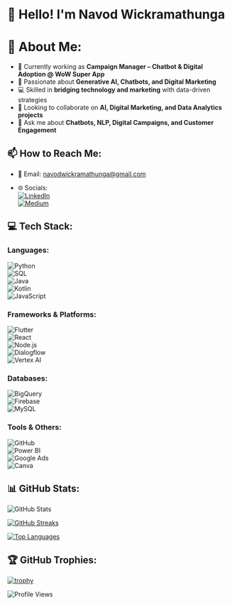 # 👋 Hello! I'm Navod Wickramathunga
 
# 💫 About Me:

- 🔭 Currently working as **Campaign Manager – Chatbot & Digital Adoption @ WoW Super App**
- 🌱 Passionate about **Generative AI, Chatbots, and Digital Marketing**
- 💻 Skilled in **bridging technology and marketing** with data-driven strategies
- 👯 Looking to collaborate on **AI, Digital Marketing, and Data Analytics projects**
- 💬 Ask me about **Chatbots, NLP, Digital Campaigns, and Customer Engagement**

## 📫 How to Reach Me:

- 📧 Email: [navodwickramathunga@gmail.com](mailto:navodwickramathunga@gmail.com)

- 🌐 Socials:  
  [![LinkedIn](https://img.shields.io/badge/LinkedIn-Connect-blue?style=flat-square&logo=linkedin)](https://www.linkedin.com/in/navod-wickramathunga)  
  [![Medium](https://img.shields.io/badge/Medium-Follow-black?style=flat-square&logo=medium)](https://medium.com/@navodwickramathunga)  

## 💻 Tech Stack:

### Languages:  
![Python](https://img.shields.io/badge/Python-3776AB?style=for-the-badge&logo=python&logoColor=white)  
![SQL](https://img.shields.io/badge/SQL-003B57?style=for-the-badge&logo=database&logoColor=white)  
![Java](https://img.shields.io/badge/Java-ED8B00?style=for-the-badge&logo=openjdk&logoColor=white)  
![Kotlin](https://img.shields.io/badge/Kotlin-0095D5?style=for-the-badge&logo=kotlin&logoColor=white)  
![JavaScript](https://img.shields.io/badge/JavaScript-F7DF1E?style=for-the-badge&logo=javascript&logoColor=black)  

### Frameworks & Platforms:  
![Flutter](https://img.shields.io/badge/Flutter-02569B?style=for-the-badge&logo=flutter&logoColor=white)  
![React](https://img.shields.io/badge/React-61DAFB?style=for-the-badge&logo=react&logoColor=black)  
![Node.js](https://img.shields.io/badge/Node.js-43853D?style=for-the-badge&logo=node.js&logoColor=white)  
![Dialogflow](https://img.shields.io/badge/Dialogflow-FF9800?style=for-the-badge&logo=dialogflow&logoColor=white)  
![Vertex AI](https://img.shields.io/badge/Vertex_AI-4285F4?style=for-the-badge&logo=googlecloud&logoColor=white)  

### Databases:  
![BigQuery](https://img.shields.io/badge/BigQuery-4285F4?style=for-the-badge&logo=googlecloud&logoColor=white)  
![Firebase](https://img.shields.io/badge/Firebase-FFCA28?style=for-the-badge&logo=firebase&logoColor=black)  
![MySQL](https://img.shields.io/badge/MySQL-4479A1?style=for-the-badge&logo=mysql&logoColor=white)  

### Tools & Others:  
![GitHub](https://img.shields.io/badge/GitHub-181717?style=for-the-badge&logo=github&logoColor=white)  
![Power BI](https://img.shields.io/badge/Power_BI-F2C811?style=for-the-badge&logo=powerbi&logoColor=black)  
![Google Ads](https://img.shields.io/badge/Google_Ads-4285F4?style=for-the-badge&logo=googleads&logoColor=white)  
![Canva](https://img.shields.io/badge/Canva-00C4CC?style=for-the-badge&logo=canva&logoColor=white)  

## 📊 GitHub Stats:

![GitHub Stats](https://github-readme-stats.vercel.app/api?username=NavodWickramathunga&show_icons=true&theme=radical)  

[![GitHub Streaks](https://github-readme-streak-stats.herokuapp.com/?user=NavodWickramathunga&theme=radical)](https://github.com/NavodWickramathunga)  

[![Top Languages](https://github-readme-stats.vercel.app/api/top-langs/?username=NavodWickramathunga&layout=compact&theme=radical)](https://github.com/NavodWickramathunga)  

## 🏆 GitHub Trophies:

[![trophy](https://github-profile-trophy.vercel.app/?username=NavodWickramathunga&theme=onedark)](https://github.com/NavodWickramathunga)  

![Profile Views](https://komarev.com/ghpvc/?username=NavodWickramathunga&color=blueviolet&style=for-the-badge)
